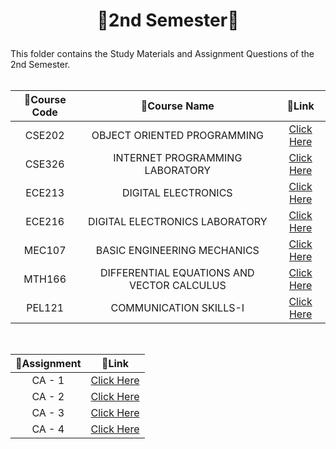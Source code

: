 # <p align="center">🔴2nd Semester🔴</p>

This folder contains the Study Materials and Assignment Questions of the 2nd Semester.<br><br>

| 📝Course Code | 📝Course Name | 🔗Link |
|:---:|:---:|:---:|
|CSE202|OBJECT ORIENTED PROGRAMMING|[Click Here](https://github.com/Rakesh9100/B.Tech-Study-Materials-LPU---Batch--2020-2024/tree/main/2nd%20Semester/Courses/CSE202%20(OBJECT%20ORIENTED%20PROGRAMMING))|
|CSE326|INTERNET PROGRAMMING LABORATORY|[Click Here](https://github.com/Rakesh9100/B.Tech-Study-Materials-LPU---Batch--2020-2024/tree/main/2nd%20Semester/Courses/CSE326%20(INTERNET%20PROGRAMMING%20LABORATORY))|
|ECE213|DIGITAL ELECTRONICS|[Click Here](https://github.com/Rakesh9100/B.Tech-Study-Materials-LPU---Batch--2020-2024/tree/main/2nd%20Semester/Courses/ECE213%20(DIGITAL%20ELECTRONICS))|
|ECE216|DIGITAL ELECTRONICS LABORATORY|[Click Here](https://github.com/Rakesh9100/B.Tech-Study-Materials-LPU---Batch--2020-2024/tree/main/2nd%20Semester/Courses/ECE216%20(DIGITAL%20ELECTRONICS%20LABORATORY))|
|MEC107|BASIC ENGINEERING MECHANICS|[Click Here](https://github.com/Rakesh9100/B.Tech-Study-Materials-LPU---Batch--2020-2024/tree/main/2nd%20Semester/Courses/MEC107%20(BASIC%20ENGINEERING%20MECHANICS))|
|MTH166|DIFFERENTIAL EQUATIONS AND VECTOR CALCULUS|[Click Here](https://github.com/Rakesh9100/B.Tech-Study-Materials-LPU---Batch--2020-2024/tree/main/2nd%20Semester/Courses/MTH166%20(DIFFERENTIAL%20EQUATIONS%20AND%20VECTOR%20CALCULUS))|
|PEL121|COMMUNICATION SKILLS-I|[Click Here](https://github.com/Rakesh9100/B.Tech-Study-Materials-LPU---Batch--2020-2024/tree/main/2nd%20Semester/Courses/PEL121%20(COMMUNICATION%20SKILLS-I))|
<br>

| 📝Assignment | 🔗Link |
|:---:|:---:|
|CA - 1|[Click Here](https://github.com/Rakesh9100/B.Tech-Study-Materials-LPU---Batch--2020-2024/tree/main/2nd%20Semester/CA-1%20Assignments)|
|CA - 2|[Click Here](https://github.com/Rakesh9100/B.Tech-Study-Materials-LPU---Batch--2020-2024/tree/main/2nd%20Semester/CA-2%20Assignments)|
|CA - 3|[Click Here](https://github.com/Rakesh9100/B.Tech-Study-Materials-LPU---Batch--2020-2024/tree/main/2nd%20Semester/CA-3%20Assignments)|
|CA - 4|[Click Here](https://github.com/Rakesh9100/B.Tech-Study-Materials-LPU---Batch--2020-2024/tree/main/2nd%20Semester/CA-4%20Assignments)|
